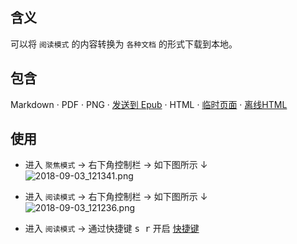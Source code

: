 含义
---
可以将 `阅读模式` 的内容转换为 `各种文档` 的形式下载到本地。

包含
---
Markdown · PDF · PNG · [发送到 Epub](发送到-Epub) · HTML · [临时页面](临时页面) · [离线HTML](https://github.com/Kenshin/simpread/issues/508)

使用
---
- 进入 `聚焦模式` → 右下角控制栏 → 如下图所示 ↓  
![2018-09-03_121341.png](https://i.loli.net/2018/09/03/5b8cb586d5749.png)

- 进入 `阅读模式` → 右下角控制栏 → 如下图所示 ↓  
![2018-09-03_121236.png](https://i.loli.net/2018/09/03/5b8cb5284b7e9.png)

- 进入 `阅读模式` → 通过快捷键 <kbd>s r</kbd> 开启 [快捷键](%E5%BF%AB%E6%8D%B7%E9%94%AE) 